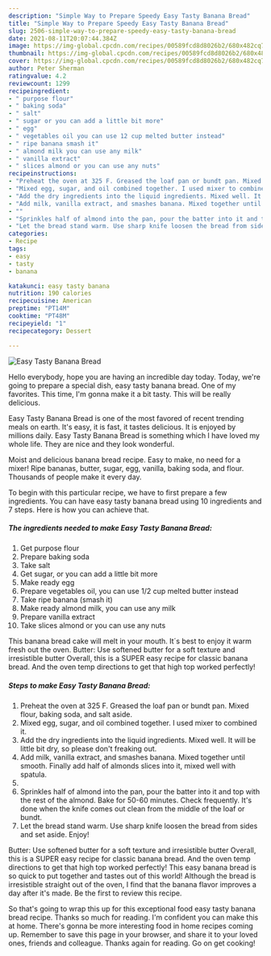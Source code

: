 ```yaml
---
description: "Simple Way to Prepare Speedy Easy Tasty Banana Bread"
title: "Simple Way to Prepare Speedy Easy Tasty Banana Bread"
slug: 2506-simple-way-to-prepare-speedy-easy-tasty-banana-bread
date: 2021-08-11T20:07:44.384Z
image: https://img-global.cpcdn.com/recipes/00589fcd8d8026b2/680x482cq70/easy-tasty-banana-bread-recipe-main-photo.jpg
thumbnail: https://img-global.cpcdn.com/recipes/00589fcd8d8026b2/680x482cq70/easy-tasty-banana-bread-recipe-main-photo.jpg
cover: https://img-global.cpcdn.com/recipes/00589fcd8d8026b2/680x482cq70/easy-tasty-banana-bread-recipe-main-photo.jpg
author: Peter Sherman
ratingvalue: 4.2
reviewcount: 1299
recipeingredient:
- " purpose flour"
- " baking soda"
- " salt"
- " sugar or you can add a little bit more"
- " egg"
- " vegetables oil you can use 12 cup melted butter instead"
- " ripe banana smash it"
- " almond milk you can use any milk"
- " vanilla extract"
- " slices almond or you can use any nuts"
recipeinstructions:
- "Preheat the oven at 325 F. Greased the loaf pan or bundt pan. Mixed flour, baking soda, and salt aside."
- "Mixed egg, sugar, and oil combined together. I used mixer to combined it."
- "Add the dry ingredients into the liquid ingredients. Mixed well. It will be little bit dry, so please don&#39;t freaking out."
- "Add milk, vanilla extract, and smashes banana. Mixed together until smooth. Finally add half of almonds slices into it, mixed well with spatula."
- ""
- "Sprinkles half of almond into the pan, pour the batter into it and top with the rest of the almond. Bake for 50-60 minutes. Check frequently. It&#39;s done when the knife comes out clean from the middle of the loaf or bundt."
- "Let the bread stand warm. Use sharp knife loosen the bread from sides and set aside. Enjoy!"
categories:
- Recipe
tags:
- easy
- tasty
- banana

katakunci: easy tasty banana 
nutrition: 190 calories
recipecuisine: American
preptime: "PT14M"
cooktime: "PT48M"
recipeyield: "1"
recipecategory: Dessert

---
```



![Easy Tasty Banana Bread](https://img-global.cpcdn.com/recipes/00589fcd8d8026b2/680x482cq70/easy-tasty-banana-bread-recipe-main-photo.jpg)

Hello everybody, hope you are having an incredible day today. Today, we're going to prepare a special dish, easy tasty banana bread. One of my favorites. This time, I'm gonna make it a bit tasty. This will be really delicious.

Easy Tasty Banana Bread is one of the most favored of recent trending meals on earth. It's easy, it is fast, it tastes delicious. It is enjoyed by millions daily. Easy Tasty Banana Bread is something which I have loved my whole life. They are nice and they look wonderful.

Moist and delicious banana bread recipe. Easy to make, no need for a mixer! Ripe bananas, butter, sugar, egg, vanilla, baking soda, and flour. Thousands of people make it every day.


To begin with this particular recipe, we have to first prepare a few ingredients. You can have easy tasty banana bread using 10 ingredients and 7 steps. Here is how you can achieve that.

<!--inarticleads1-->

##### The ingredients needed to make Easy Tasty Banana Bread:

1. Get  purpose flour
1. Prepare  baking soda
1. Take  salt
1. Get  sugar, or you can add a little bit more
1. Make ready  egg
1. Prepare  vegetables oil, you can use 1/2 cup melted butter instead
1. Take  ripe banana (smash it)
1. Make ready  almond milk, you can use any milk
1. Prepare  vanilla extract
1. Take  slices almond or you can use any nuts


This banana bread cake will melt in your mouth. It´s best to enjoy it warm fresh out the oven. Butter: Use softened butter for a soft texture and irresistible butter Overall, this is a SUPER easy recipe for classic banana bread. And the oven temp directions to get that high top worked perfectly! 

<!--inarticleads2-->

##### Steps to make Easy Tasty Banana Bread:

1. Preheat the oven at 325 F. Greased the loaf pan or bundt pan. Mixed flour, baking soda, and salt aside.
1. Mixed egg, sugar, and oil combined together. I used mixer to combined it.
1. Add the dry ingredients into the liquid ingredients. Mixed well. It will be little bit dry, so please don&#39;t freaking out.
1. Add milk, vanilla extract, and smashes banana. Mixed together until smooth. Finally add half of almonds slices into it, mixed well with spatula.
1. 
1. Sprinkles half of almond into the pan, pour the batter into it and top with the rest of the almond. Bake for 50-60 minutes. Check frequently. It&#39;s done when the knife comes out clean from the middle of the loaf or bundt.
1. Let the bread stand warm. Use sharp knife loosen the bread from sides and set aside. Enjoy!


Butter: Use softened butter for a soft texture and irresistible butter Overall, this is a SUPER easy recipe for classic banana bread. And the oven temp directions to get that high top worked perfectly! This easy banana bread is so quick to put together and tastes out of this world! Although the bread is irresistible straight out of the oven, I find that the banana flavor improves a day after it&#39;s made. Be the first to review this recipe. 

So that's going to wrap this up for this exceptional food easy tasty banana bread recipe. Thanks so much for reading. I'm confident you can make this at home. There's gonna be more interesting food in home recipes coming up. Remember to save this page in your browser, and share it to your loved ones, friends and colleague. Thanks again for reading. Go on get cooking!
